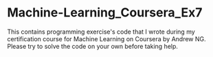 # Machine-Learning_Coursera_Ex7
This contains programming exercise's code that I wrote during my certification course for Machine Learning on Coursera by Andrew NG.
Please try to solve the code on your own before taking help.
